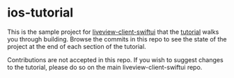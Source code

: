 # ios-tutorial
This is the sample project for [liveview-client-swiftui](https://github.com/liveview-native/liveview-client-swiftui) that the [tutorial](https://liveview-native.github.io/liveview-client-swiftui/tutorials/yourfirstapp) walks you through building. Browse the commits in this repo to see the state of the project at the end of each section of the tutorial.

Contributions are not accepted in this repo. If you wish to suggest changes to the tutorial, please do so on the main liveview-client-swiftui repo.
